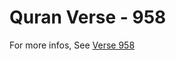 # Quran Verse - 958 

For more infos, See [Verse 958](https://www.quranbookk.com/quran/search?q=958)